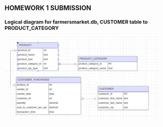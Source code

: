 ## HOMEWORK 1 SUBMISSION
### Logical diagram for farmersmarket.db, CUSTOMER table to PRODUCT_CATEGORY

![alt text](images/HW1/logical-model-customer-product.png)